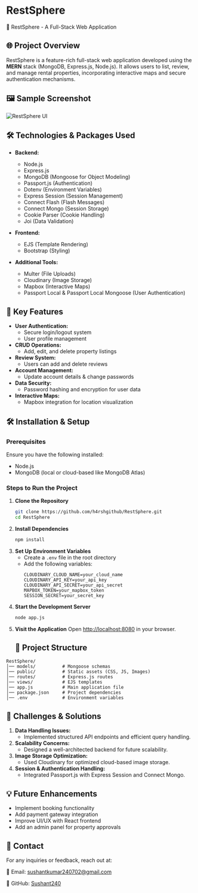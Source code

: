 
# RestSphere
🚀 RestSphere - A Full-Stack Web Application


## 🌐 Project Overview
RestSphere is a feature-rich full-stack web application developed using the **MERN** stack (MongoDB, Express.js, Node.js). It allows users to list, review, and manage rental properties, incorporating interactive maps and secure authentication mechanisms.
## 🖼️ Sample Screenshot
![RestSphere UI](https://github.com/user-attachments/assets/b00c1da5-d599-4f77-8f42-3c385b642fd0)


## 🛠️ Technologies & Packages Used
- **Backend:**
  - Node.js
  - Express.js
  - MongoDB (Mongoose for Object Modeling)
  - Passport.js (Authentication)
  - Dotenv (Environment Variables)
  - Express Session (Session Management)
  - Connect Flash (Flash Messages)
  - Connect Mongo (Session Storage)
  - Cookie Parser (Cookie Handling)
  - Joi (Data Validation)

- **Frontend:**
  - EJS (Template Rendering)
  - Bootstrap (Styling)

- **Additional Tools:**
  - Multer (File Uploads)
  - Cloudinary (Image Storage)
  - Mapbox (Interactive Maps)
  - Passport Local & Passport Local Mongoose (User Authentication)



## 🌟 Key Features
- **User Authentication:**
  - Secure login/logout system
  - User profile management
- **CRUD Operations:**
  - Add, edit, and delete property listings
- **Review System:**
  - Users can add and delete reviews
- **Account Management:**
  - Update account details & change passwords
- **Data Security:**
  - Password hashing and encryption for user data
- **Interactive Maps:**
  - Mapbox integration for location visualization



## 🛠 Installation & Setup
### Prerequisites
Ensure you have the following installed:
- Node.js
- MongoDB (local or cloud-based like MongoDB Atlas)

### Steps to Run the Project
1. **Clone the Repository**
   ```sh
   git clone https://github.com/h4rshgithub/RestSphere.git
   cd RestSphere
   ```
2. **Install Dependencies**
   ```sh
   npm install
   ```
3. **Set Up Environment Variables**
   - Create a `.env` file in the root directory
   - Add the following variables:
     ```env
     CLOUDINARY_CLOUD_NAME=your_cloud_name
     CLOUDINARY_API_KEY=your_api_key
     CLOUDINARY_API_SECRET=your_api_secret
     MAPBOX_TOKEN=your_mapbox_token
     SESSION_SECRET=your_secret_key
     ```
4. **Start the Development Server**
   ```sh
   node app.js
   ```
5. **Visit the Application**
   Open [http://localhost:8080](http://localhost:8080) in your browser.
    ## 📂 Project Structure
```
RestSphere/
│── models/          # Mongoose schemas
│── public/          # Static assets (CSS, JS, Images)
│── routes/          # Express.js routes
│── views/           # EJS templates
│── app.js           # Main application file
│── package.json     # Project dependencies
│── .env             # Environment variables
```
## 🚧 Challenges & Solutions
1. **Data Handling Issues:**
   - Implemented structured API endpoints and efficient query handling.
2. **Scalability Concerns:**
   - Designed a well-architected backend for future scalability.
3. **Image Storage Optimization:**
   - Used Cloudinary for optimized cloud-based image storage.
4. **Session & Authentication Handling:**
   - Integrated Passport.js with Express Session and Connect Mongo.

## 💡 Future Enhancements
- Implement booking functionality
- Add payment gateway integration
- Improve UI/UX with React frontend
- Add an admin panel for property approvals
## 📩 Contact
For any inquiries or feedback, reach out at:

📧 Email: sushantkumar240702@gmail.com

🔗 GitHub: [Sushant240](https://github.com/Sushant240)
